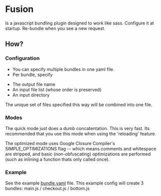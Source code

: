 # Fusion #

Is a javascript bundling plugin designed to work like sass. Configure it at startup. Re-bundle when you see a new request.

## How? ##

### Configuration ###

-  You can specify multiple bundles in one yaml file.
-  Per bundle, specify 
  +  The output file name
  +  An input file list (whose order is preserved)
  +  An input directory

The unique set of files specified this way will be combined into one file. 

### Modes ###

The quick mode just does a dumb concatentation. This is very fast. Its recommended that you use this mode when using the 'reloading' feature.

The optimized mode uses Google Closure Compiler's SIMPLE_OPTIMIZATIONS flag -- which means comments and whitespace are stripped, and basic (non-obfuscating) optimizations are performed (such as inlining a function thats only called once).

### Example ###

See the example [bundle.yaml](fusion/blob/master/doc/example-bundles.yaml) file. This example config will create 3 bundles: main.js / checkout.js / bottom.js